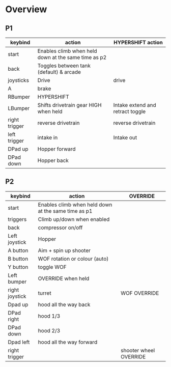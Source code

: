 # Overview
## P1
keybind | action | HYPERSHIFT action
-- | -- | --
start | Enables climb when held down at the same time as p2
back | Toggles between tank (default) & arcade
joysticks | Drive | drive
A | brake
RBumper | HYPERSHIFT
LBumper | Shifts drivetrain gear HIGH when held | Intake extend and retract toggle
right trigger | reverse drivetrain | reverse drivetrain
left trigger  | intake in | Intake out
DPad up | Hopper forward
DPad down | Hopper back


## P2
keybind | action | OVERRIDE
-- | -- | --
start | Enables climb when held down at the same time as p1
triggers | Climb up/down when enabled
back | compressor on/off
Left joystick | Hopper
A button| Aim + spin up shooter
B button | WOF rotation or colour (auto)
Y button | toggle WOF
Left bumper | OVERRIDE when held
right joystick | turret | WOF OVERRIDE
Dpad up | hood all the way back
DPad right | hood 1/3
DPad down | hood 2/3
Dpad left | hood all the way forward
right trigger | | shooter wheel OVERRIDE
